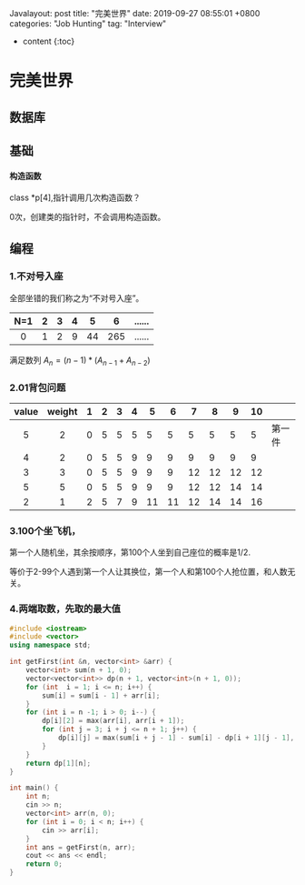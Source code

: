 Javalayout: post
title:   "完美世界"
date:   2019-09-27 08:55:01 +0800
categories: "Job Hunting"
tag: "Interview"

* content
{:toc}




# 完美世界

## 数据库

## 基础

#### 构造函数

class *p[4],指针调用几次构造函数？

0次，创建类的指针时，不会调用构造函数。

## 编程

### 1.不对号入座

全部坐错的我们称之为“不对号入座”。

| N=1  | 2    | 3    | 4    | 5    | 6    | ...... |
| :--: | ---- | ---- | ---- | ---- | ---- | ------ |
|  0   | 1    | 2    | 9    | 44   | 265  | ...... |

满足数列 $A_n = (n-1)*(A_{n-1}+ A_{n-2})$

### 2.01背包问题

| value | weight | 1    | 2    | 3    | 4    | 5    | 6    | 7    | 8    | 9    | 10   |        |
| :---: | :----: | ---- | ---- | ---- | ---- | ---- | ---- | ---- | ---- | ---- | ---- | ------ |
|   5   |   2    | 0    | 5    | 5    | 5    | 5    | 5    | 5    | 5    | 5    | 5    | 第一件 |
|   4   |   2    | 0    | 5    | 5    | 9    | 9    | 9    | 9    | 9    | 9    | 9    |        |
|   3   |   3    | 0    | 5    | 5    | 9    | 9    | 9    | 12   | 12   | 12   | 12   |        |
|   5   |   5    | 0    | 5    | 5    | 9    | 9    | 9    | 12   | 12   | 14   | 14   |        |
|   2   |   1    | 2    | 5    | 7    | 9    | 11   | 11   | 12   | 14   | 14   | 16   |        |

### 3.100个坐飞机，

第一个人随机坐，其余按顺序，第100个人坐到自己座位的概率是1/2.

等价于2-99个人遇到第一个人让其换位，第一个人和第100个人抢位置，和人数无关。

### 4.两端取数，先取的最大值

```C++
#include <iostream>
#include <vector>
using namespace std;

int getFirst(int &n, vector<int> &arr) {
    vector<int> sum(n + 1, 0);
    vector<vector<int>> dp(n + 1, vector<int>(n + 1, 0));
    for (int  i = 1; i <= n; i++) {
        sum[i] = sum[i - 1] + arr[i];
    }
    for (int i = n -1; i > 0; i--) {
        dp[i][2] = max(arr[i], arr[i + 1]);
        for (int j = 3; i + j <= n + 1; j++) {
            dp[i][j] = max(sum[i + j - 1] - sum[i] - dp[i + 1][j - 1], sum[i + j - 1] - sum[i] - dp[i][j - 1]);
        }
    }
    return dp[1][n];
}

int main() {
    int n;
    cin >> n;
    vector<int> arr(n, 0);
    for (int i = 0; i < n; i++) {
        cin >> arr[i];
    }
    int ans = getFirst(n, arr);
    cout << ans << endl;
    return 0;
}

```

